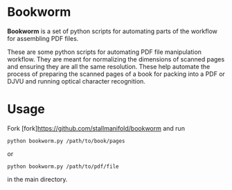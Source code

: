 # Bookworm

**Bookworm** is a set of python scripts for automating parts of the workflow
for assembling PDF files.

These are some python scripts for automating PDF file manipulation workflow. They
are meant for normalizing the dimensions of scanned pages and ensuring they are all
the same resolution. These help automate the process of preparing the scanned pages of
a book for packing into a PDF or DJVU and running optical character recognition.

Usage
=====

Fork [fork]https://github.com/stallmanifold/bookworm and run

    python bookworm.py /path/to/book/pages
    
or
    
    python bookworm.py /path/to/pdf/file  
    
in the main directory.
